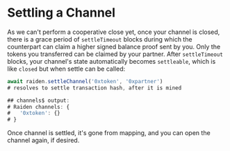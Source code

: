 # Settling a Channel

As we can't perform a cooperative close yet, once your channel is closed, there is a grace period of `settleTimeout` blocks during which the counterpart can claim a higher signed balance proof sent by you. Only the tokens you transferred can be claimed by your partner. After `settleTimeout` blocks, your channel's state automatically becomes `settleable`, which is like `closed` but when settle can be called:

```typescript
await raiden.settleChannel('0xtoken', '0xpartner')
# resolves to settle transaction hash, after it is mined

## channels$ output:
# Raiden channels: {
#   '0xtoken': {}
# }
```

Once channel is settled, it's gone from mapping, and you can open the channel again, if desired.
